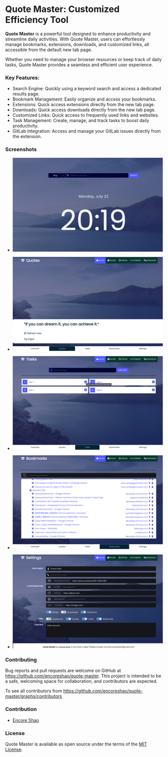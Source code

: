# Quote Master: Customized Efficiency Tool

**Quote Master** is a powerful tool designed to enhance productivity and streamline daily activities. With Quote Master, users can effortlessly manage bookmarks, extensions, downloads, and customized links, all accessible from the default new tab page.

Whether you need to manage your browser resources or keep track of daily tasks, Quote Master provides a seamless and efficient user experience.

### Key Features:

- Search Engine: Quickly using a keyword search and access a dedicated results page.
- Bookmark Management: Easily organize and access your bookmarks.
- Extensions: Quick access extensions directly from the new tab page.
- Downloads: Quick access downloads directly from the new tab page.
- Customized Links: Quick access to frequently used links and websites.
- Task Management: Create, manage, and track tasks to boost daily productivity.
- GitLab Integration: Access and manage your GitLab issues directly from the extension.

### Screenshots

- ![Search Engine](https://raw.githubusercontent.com/encoreshao/quote-master/main/src/assets/images/search-engine.png)

- ![Quotes](https://raw.githubusercontent.com/encoreshao/quote-master/main/src/assets/images/quotes.png)

- ![Tasks Management](https://raw.githubusercontent.com/encoreshao/quote-master/main/src/assets/images/tasks-management.png)

- ![Bookmark Manager](https://raw.githubusercontent.com/encoreshao/quote-master/main/src/assets/images/bookmark-manager.png)

- ![Settings](https://raw.githubusercontent.com/encoreshao/quote-master/main/src/assets/images/settings.png)

### Contributing

Bug reports and pull requests are welcome on GitHub at https://github.com/encoreshao/quote-master. This project is intended to be a safe, welcoming space for collaboration, and contributors are expected.

To see all contributors from https://github.com/encoreshao/quote-master/graphs/contributors

### Contribution

- [Encore Shao](https://github.com/encoreshao)

### License

Quote Master is available as open source under the terms of the [MIT License](https://opensource.org/licenses/MIT).
